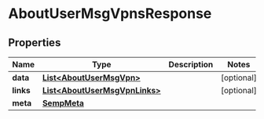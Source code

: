 
# AboutUserMsgVpnsResponse

## Properties
Name | Type | Description | Notes
------------ | ------------- | ------------- | -------------
**data** | [**List&lt;AboutUserMsgVpn&gt;**](AboutUserMsgVpn.md) |  |  [optional]
**links** | [**List&lt;AboutUserMsgVpnLinks&gt;**](AboutUserMsgVpnLinks.md) |  |  [optional]
**meta** | [**SempMeta**](SempMeta.md) |  | 



